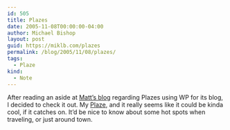 ```yaml
---
id: 505
title: Plazes
date: 2005-11-08T00:00:00-04:00
author: Michael Bishop
layout: post
guid: https://miklb.com/plazes
permalink: /blog/2005/11/08/plazes/
tags:
  - Plaze
kind:
  - Note
---
```

<p>After reading an aside at <a href="http://photomatt.com">Matt’s blog</a> regarding Plazes using WP for its blog, I decided to check it out.  My <a href="http://beta.plazes.com/plaze/a346284130ad346f75da8ea2f4520c13/#">Plaze</a>, and it really seems like it could be kinda cool, if it catches on.  It’d be nice to know about some hot spots when traveling, or just around town.</p>
